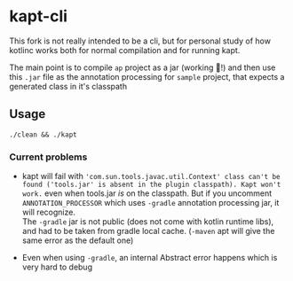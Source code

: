 # kapt-cli
This fork is not really intended to be a cli, but for personal study of how kotlinc works
both for normal compilation and for running kapt.  

The main point is to compile `ap` project as a jar (working :tada:!)
and then use this `.jar` file as the annotation processing for `sample` project, that expects a generated class in it's classpath

## Usage
`./clean && ./kapt`


### Current problems

* kapt will fail with `'com.sun.tools.javac.util.Context' class can't be found ('tools.jar' is absent in the plugin classpath). Kapt won't work.` even when tools.jar *is* on the classpath. But if you uncomment `ANNOTATION_PROCESSOR` which uses `-gradle` annotation processing jar, it will recognize.  
The `-gradle` jar is not public (does not come with kotlin runtime libs), and had to be taken from gradle local cache.
(`-maven` apt will give the same error as the default one)

* Even when using `-gradle`, an internal Abstract error happens which is very hard to debug
